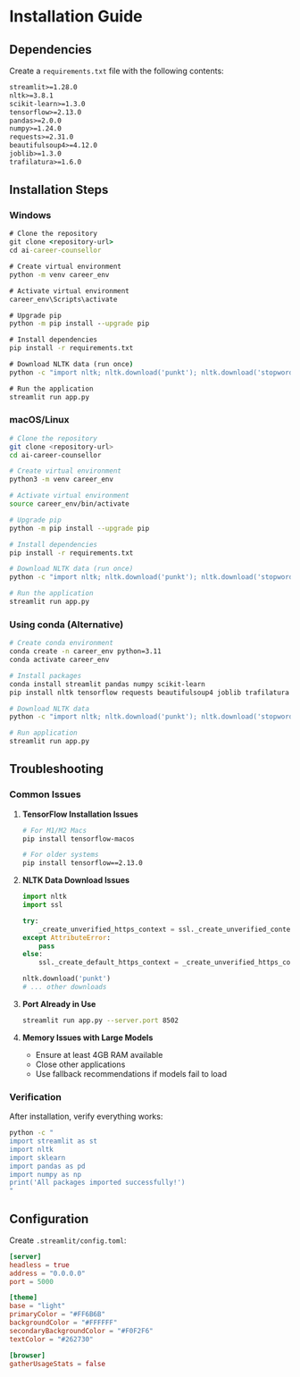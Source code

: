 # Installation Guide

## Dependencies

Create a `requirements.txt` file with the following contents:

```txt
streamlit>=1.28.0
nltk>=3.8.1
scikit-learn>=1.3.0
tensorflow>=2.13.0
pandas>=2.0.0
numpy>=1.24.0
requests>=2.31.0
beautifulsoup4>=4.12.0
joblib>=1.3.0
trafilatura>=1.6.0
```

## Installation Steps

### Windows
```cmd
# Clone the repository
git clone <repository-url>
cd ai-career-counsellor

# Create virtual environment
python -m venv career_env

# Activate virtual environment
career_env\Scripts\activate

# Upgrade pip
python -m pip install --upgrade pip

# Install dependencies
pip install -r requirements.txt

# Download NLTK data (run once)
python -c "import nltk; nltk.download('punkt'); nltk.download('stopwords'); nltk.download('wordnet'); nltk.download('punkt_tab'); nltk.download('averaged_perceptron_tagger'); nltk.download('maxent_ne_chunker'); nltk.download('words')"

# Run the application
streamlit run app.py
```

### macOS/Linux
```bash
# Clone the repository
git clone <repository-url>
cd ai-career-counsellor

# Create virtual environment
python3 -m venv career_env

# Activate virtual environment
source career_env/bin/activate

# Upgrade pip
python -m pip install --upgrade pip

# Install dependencies
pip install -r requirements.txt

# Download NLTK data (run once)
python -c "import nltk; nltk.download('punkt'); nltk.download('stopwords'); nltk.download('wordnet'); nltk.download('punkt_tab'); nltk.download('averaged_perceptron_tagger'); nltk.download('maxent_ne_chunker'); nltk.download('words')"

# Run the application
streamlit run app.py
```

### Using conda (Alternative)
```bash
# Create conda environment
conda create -n career_env python=3.11
conda activate career_env

# Install packages
conda install streamlit pandas numpy scikit-learn
pip install nltk tensorflow requests beautifulsoup4 joblib trafilatura

# Download NLTK data
python -c "import nltk; nltk.download('punkt'); nltk.download('stopwords'); nltk.download('wordnet'); nltk.download('punkt_tab'); nltk.download('averaged_perceptron_tagger'); nltk.download('maxent_ne_chunker'); nltk.download('words')"

# Run application
streamlit run app.py
```

## Troubleshooting

### Common Issues

1. **TensorFlow Installation Issues**
   ```bash
   # For M1/M2 Macs
   pip install tensorflow-macos
   
   # For older systems
   pip install tensorflow==2.13.0
   ```

2. **NLTK Data Download Issues**
   ```python
   import nltk
   import ssl
   
   try:
       _create_unverified_https_context = ssl._create_unverified_context
   except AttributeError:
       pass
   else:
       ssl._create_default_https_context = _create_unverified_https_context
   
   nltk.download('punkt')
   # ... other downloads
   ```

3. **Port Already in Use**
   ```bash
   streamlit run app.py --server.port 8502
   ```

4. **Memory Issues with Large Models**
   - Ensure at least 4GB RAM available
   - Close other applications
   - Use fallback recommendations if models fail to load

### Verification

After installation, verify everything works:

```bash
python -c "
import streamlit as st
import nltk
import sklearn
import pandas as pd
import numpy as np
print('All packages imported successfully!')
"
```

## Configuration

Create `.streamlit/config.toml`:
```toml
[server]
headless = true
address = "0.0.0.0"
port = 5000

[theme]
base = "light"
primaryColor = "#FF6B6B"
backgroundColor = "#FFFFFF"
secondaryBackgroundColor = "#F0F2F6"
textColor = "#262730"

[browser]
gatherUsageStats = false
```